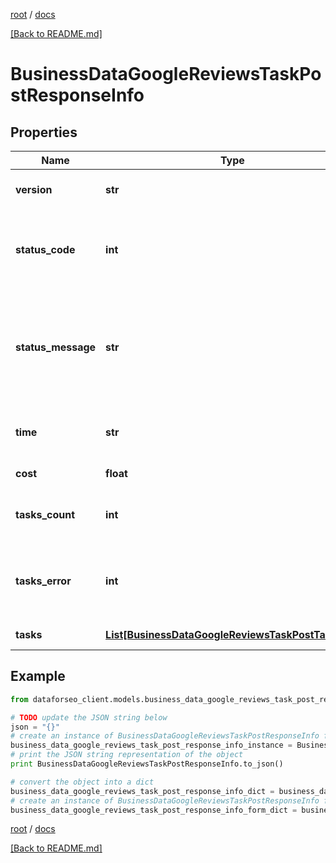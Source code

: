 [root](./../ "root") / [docs](./ "docs")

[[Back to README.md]](./../README.md "[Back to README.md]")

# BusinessDataGoogleReviewsTaskPostResponseInfo

## Properties

Name | Type | Description | Notes
------------ | ------------- | ------------- | -------------
**version** | **str** | the current version of the API | [optional]
**status_code** | **int** | general status code you can find the full list of the response codes here | [optional]
**status_message** | **str** | general informational message you can find the full list of general informational messages here | [optional]
**time** | **str** | total execution time, seconds | [optional]
**cost** | **float** | total tasks cost, USD | [optional]
**tasks_count** | **int** | the number of tasks in the tasks array | [optional]
**tasks_error** | **int** | the number of tasks in the tasks array returned with an error | [optional]
**tasks** | [**List[BusinessDataGoogleReviewsTaskPostTaskInfo]**](BusinessDataGoogleReviewsTaskPostTaskInfo.md) | array of tasks | [optional]

## Example

```python
from dataforseo_client.models.business_data_google_reviews_task_post_response_info import BusinessDataGoogleReviewsTaskPostResponseInfo

# TODO update the JSON string below
json = "{}"
# create an instance of BusinessDataGoogleReviewsTaskPostResponseInfo from a JSON string
business_data_google_reviews_task_post_response_info_instance = BusinessDataGoogleReviewsTaskPostResponseInfo.from_json(json)
# print the JSON string representation of the object
print BusinessDataGoogleReviewsTaskPostResponseInfo.to_json()

# convert the object into a dict
business_data_google_reviews_task_post_response_info_dict = business_data_google_reviews_task_post_response_info_instance.to_dict()
# create an instance of BusinessDataGoogleReviewsTaskPostResponseInfo from a dict
business_data_google_reviews_task_post_response_info_form_dict = business_data_google_reviews_task_post_response_info.from_dict(business_data_google_reviews_task_post_response_info_dict)
```

  

[root](./../ "root") / [docs](./ "docs")

[[Back to README.md]](./../README.md "[Back to README.md]")